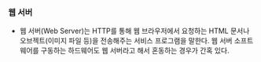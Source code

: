 ### 웹 서버
- 웹 서버(Web Server)는 HTTP를 통해 웹 브라우저에서 요청하는 HTML 문서나 오브젝트(이미지 파일 등)을 전송해주는 서비스 프로그램을 말한다. 웹 서버 소프트웨어를 구동하는 하드웨어도 웹 서버라고 해서 혼동하는 경우가 간혹 있다.